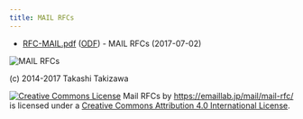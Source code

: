 ```yaml
---
title: MAIL RFCs
---
```


- [RFC-MAIL.pdf](/docs/mail/RFC-MAIL.pdf) ([ODF](/docs/mail/RFC-MAIL.odg))  - MAIL RFCs (2017-07-02) 

![MAIL RFCs](/docs/mail/RFC-MAIL.png)

(c) 2014-2017 Takashi Takizawa

<a rel="license" href="https://creativecommons.org/licenses/by/4.0/"><img alt="Creative Commons License" style="border-width:0" src="https://i.creativecommons.org/l/by/4.0/80x15.png" /></a>
<span xmlns:dct="http://purl.org/dc/terms/" href="http://purl.org/dc/dcmitype/StillImage" property="dct:title" rel="dct:type">Mail RFCs</span> by <span xmlns:cc="http://creativecommons.org/ns#" property="cc:attributionName">https://emaillab.jp/mail/mail-rfc/</span> is licensed under a <a rel="license" href="https://creativecommons.org/licenses/by/4.0/">Creative Commons Attribution 4.0 International License</a>.</p>
